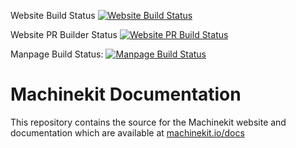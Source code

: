 Website Build Status [![Website Build Status](https://jenkins.machinekit.io/buildStatus/icon?job=website-production)](https://jenkins.machinekit.io/view/machinekit/job/website-production/)

Website PR Builder Status [![Website PR Build Status](https://jenkins.machinekit.io/buildStatus/icon?job=website-preview)](https://jenkins.machinekit.io/job/website-preview)

Manpage Build Status: [![Manpage Build Status](https://jenkins.machinekit.io/buildStatus/icon?job=machinekit-manpages)](https://jenkins.machinekit.io/job/machinekit-manpages/)

# Machinekit Documentation

This repository contains the source for the Machinekit website and
documentation which are available at [machinekit.io/docs](http://www.machinekit.io/docs/)



